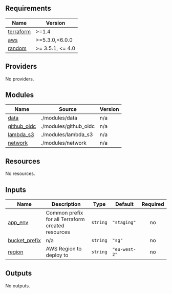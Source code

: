 <!-- BEGIN_TF_DOCS -->
## Requirements

| Name | Version |
|------|---------|
| <a name="requirement_terraform"></a> [terraform](#requirement\_terraform) | >=1.4 |
| <a name="requirement_aws"></a> [aws](#requirement\_aws) | >=5.3.0,<6.0.0 |
| <a name="requirement_random"></a> [random](#requirement\_random) | >= 3.5.1, <= 4.0 |

## Providers

No providers.

## Modules

| Name | Source | Version |
|------|--------|---------|
| <a name="module_data"></a> [data](#module\_data) | ./modules/data | n/a |
| <a name="module_github_oidc"></a> [github\_oidc](#module\_github\_oidc) | ./modules/github_oidc | n/a |
| <a name="module_lambda_s3"></a> [lambda\_s3](#module\_lambda\_s3) | ./modules/lambda_s3 | n/a |
| <a name="module_network"></a> [network](#module\_network) | ./modules/network | n/a |

## Resources

No resources.

## Inputs

| Name | Description | Type | Default | Required |
|------|-------------|------|---------|:--------:|
| <a name="input_app_env"></a> [app\_env](#input\_app\_env) | Common prefix for all Terraform created resources | `string` | `"staging"` | no |
| <a name="input_bucket_prefix"></a> [bucket\_prefix](#input\_bucket\_prefix) | n/a | `string` | `"sg"` | no |
| <a name="input_region"></a> [region](#input\_region) | AWS Region to deploy to | `string` | `"eu-west-2"` | no |

## Outputs

No outputs.
<!-- END_TF_DOCS -->
